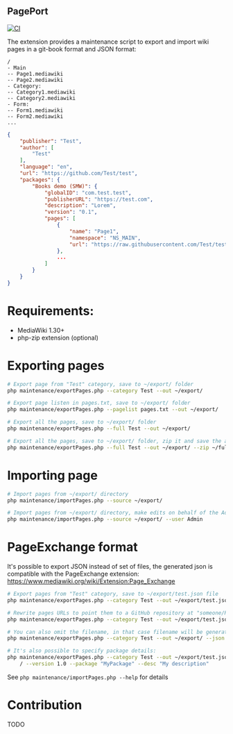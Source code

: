 PagePort
----------

[![CI](https://github.com/WikiTeq/PagePort/actions/workflows/mediawiki.yml/badge.svg)](https://github.com/WikiTeq/PagePort/actions/workflows/mediawiki.yml)

The extension provides a maintenance script to export and import wiki pages in a git-book format and JSON format:

```
/
- Main
-- Page1.mediawiki
-- Page2.mediawiki
- Category:
-- Category1.mediawiki
-- Category2.mediawiki
- Form:
-- Form1.mediawiki
-- Form2.mediawiki
...
```

```json
{
	"publisher": "Test",
	"author": [
		"Test"
	],
	"language": "en",
	"url": "https://github.com/Test/test",
	"packages": {
        "Books demo (SMW)": {
            "globalID": "com.test.test",
            "publisherURL": "https://test.com",
            "description": "Lorem",
            "version": "0.1",
            "pages": [
                {
                    "name": "Page1",
                    "namespace": "NS_MAIN",
                    "url": "https://raw.githubusercontent.com/Test/test/master/Main/Test"
                },
                ...
            ]
        }
    }
}
```

# Requirements:

* MediaWiki 1.30+
* php-zip extension (optional)

# Exporting pages

```bash
# Export page from "Test" category, save to ~/export/ folder
php maintenance/exportPages.php --category Test --out ~/export/

# Export page listen in pages.txt, save to ~/export/ folder
php maintenance/exportPages.php --pagelist pages.txt --out ~/export/

# Export all the pages, save to ~/export/ folder
php maintenance/exportPages.php --full Test --out ~/export/

# Export all the pages, save to ~/export/ folder, zip it and save the archive to ~/full.zip
php maintenance/exportPages.php --full Test --out ~/export/ --zip ~/full.zip
```

# Importing page

```bash
# Import pages from ~/export/ directory
php maintenance/importPages.php --source ~/export/

# Import pages from ~/export/ directory, make edits on behalf of the Admin user
php maintenance/importPages.php --source ~/export/ --user Admin
```

# PageExchange format

It's possible to export JSON instead of set of files, the generated json is compatible with the
PageExchange extension: https://www.mediawiki.org/wiki/Extension:Page_Exchange

```bash
# Export pages from "Test" category, save to ~/export/test.json file
php maintenance/exportPages.php --category Test --out ~/export/test.json --json

# Rewrite pages URLs to point them to a GitHub repository at "someone/Repo":
php maintenance/exportPages.php --category Test --out ~/export/test.json --json --github "someone/Repo"

# You can also omit the filename, in that case filename will be generated based on time():
php maintenance/exportPages.php --category Test --out ~/export/ --json

# It's also possible to specify package details:
php maintenance/exportPages.php --category Test --out ~/export/test.json --json /
    / --version 1.0 --package "MyPackage" --desc "My description"
```

See `php maintenance/importPages.php --help` for details

# Contribution

TODO

